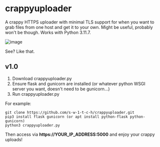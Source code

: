 # crappyuploader
A crappy HTTPS uploader with minimal TLS support for when you want to grab files from one host and get it to your own. Might be useful, probably won't be though. Works with Python 3.11.7.

![image](https://github.com/s-w-1-t-c-h/crappyuploader/assets/6980812/cb0b0631-87de-4484-bc49-fe6a228e7756)

See? Like that.

## v1.0 ##

1. Download crappyuploader.py
2. Ensure flask and gunicorn are installed (or whatever python WSGI server you want, doesn't need to be gunicorn...)
3. Run crappyuploader.py


For example:

```
git clone https://github.com/s-w-1-t-c-h/crappyuploader.git
pip3 install flask gunicorn (or apt install python-flask python-gunicorn)
python3 crappyuploader.py
```

Then access via **https://YOUR_IP_ADDRESS:5000** and enjoy your crappy uploads!
